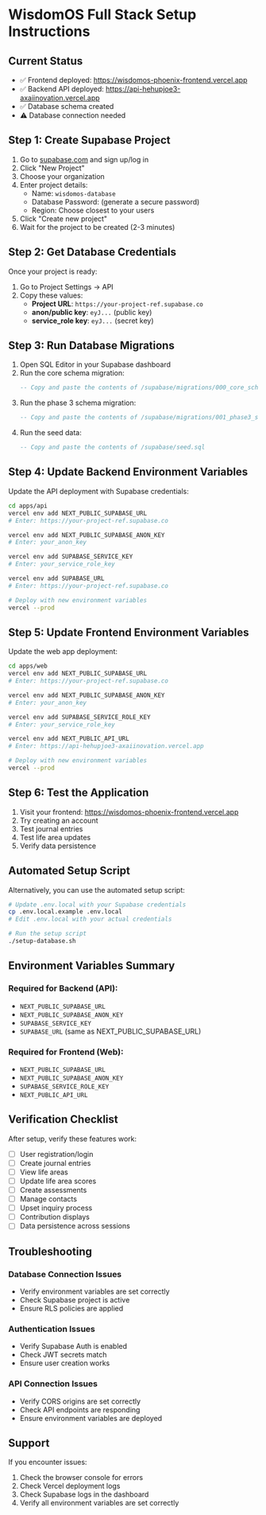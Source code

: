 # WisdomOS Full Stack Setup Instructions

## Current Status
- ✅ Frontend deployed: https://wisdomos-phoenix-frontend.vercel.app
- ✅ Backend API deployed: https://api-hehupjoe3-axaiinovation.vercel.app  
- ✅ Database schema created
- ⚠️ Database connection needed

## Step 1: Create Supabase Project

1. Go to [supabase.com](https://supabase.com) and sign up/log in
2. Click "New Project"
3. Choose your organization
4. Enter project details:
   - Name: `wisdomos-database`
   - Database Password: (generate a secure password)
   - Region: Choose closest to your users
5. Click "Create new project"
6. Wait for the project to be created (2-3 minutes)

## Step 2: Get Database Credentials

Once your project is ready:

1. Go to Project Settings → API
2. Copy these values:
   - **Project URL**: `https://your-project-ref.supabase.co`
   - **anon/public key**: `eyJ...` (public key)
   - **service_role key**: `eyJ...` (secret key)

## Step 3: Run Database Migrations

1. Open SQL Editor in your Supabase dashboard
2. Run the core schema migration:
   ```sql
   -- Copy and paste the contents of /supabase/migrations/000_core_schema.sql
   ```
3. Run the phase 3 schema migration:
   ```sql
   -- Copy and paste the contents of /supabase/migrations/001_phase3_schema.sql
   ```
4. Run the seed data:
   ```sql
   -- Copy and paste the contents of /supabase/seed.sql
   ```

## Step 4: Update Backend Environment Variables

Update the API deployment with Supabase credentials:

```bash
cd apps/api
vercel env add NEXT_PUBLIC_SUPABASE_URL
# Enter: https://your-project-ref.supabase.co

vercel env add NEXT_PUBLIC_SUPABASE_ANON_KEY  
# Enter: your_anon_key

vercel env add SUPABASE_SERVICE_KEY
# Enter: your_service_role_key

vercel env add SUPABASE_URL
# Enter: https://your-project-ref.supabase.co

# Deploy with new environment variables
vercel --prod
```

## Step 5: Update Frontend Environment Variables

Update the web app deployment:

```bash
cd apps/web
vercel env add NEXT_PUBLIC_SUPABASE_URL
# Enter: https://your-project-ref.supabase.co

vercel env add NEXT_PUBLIC_SUPABASE_ANON_KEY
# Enter: your_anon_key

vercel env add SUPABASE_SERVICE_ROLE_KEY
# Enter: your_service_role_key

vercel env add NEXT_PUBLIC_API_URL
# Enter: https://api-hehupjoe3-axaiinovation.vercel.app

# Deploy with new environment variables
vercel --prod
```

## Step 6: Test the Application

1. Visit your frontend: https://wisdomos-phoenix-frontend.vercel.app
2. Try creating an account
3. Test journal entries
4. Test life area updates
5. Verify data persistence

## Automated Setup Script

Alternatively, you can use the automated setup script:

```bash
# Update .env.local with your Supabase credentials
cp .env.local.example .env.local
# Edit .env.local with your actual credentials

# Run the setup script
./setup-database.sh
```

## Environment Variables Summary

### Required for Backend (API):
- `NEXT_PUBLIC_SUPABASE_URL`
- `NEXT_PUBLIC_SUPABASE_ANON_KEY`
- `SUPABASE_SERVICE_KEY`
- `SUPABASE_URL` (same as NEXT_PUBLIC_SUPABASE_URL)

### Required for Frontend (Web):
- `NEXT_PUBLIC_SUPABASE_URL`
- `NEXT_PUBLIC_SUPABASE_ANON_KEY`
- `SUPABASE_SERVICE_ROLE_KEY`
- `NEXT_PUBLIC_API_URL`

## Verification Checklist

After setup, verify these features work:

- [ ] User registration/login
- [ ] Create journal entries
- [ ] View life areas
- [ ] Update life area scores
- [ ] Create assessments
- [ ] Manage contacts
- [ ] Upset inquiry process
- [ ] Contribution displays
- [ ] Data persistence across sessions

## Troubleshooting

### Database Connection Issues
- Verify environment variables are set correctly
- Check Supabase project is active
- Ensure RLS policies are applied

### Authentication Issues
- Verify Supabase Auth is enabled
- Check JWT secrets match
- Ensure user creation works

### API Connection Issues
- Verify CORS origins are set correctly
- Check API endpoints are responding
- Ensure environment variables are deployed

## Support

If you encounter issues:
1. Check the browser console for errors
2. Check Vercel deployment logs
3. Check Supabase logs in the dashboard
4. Verify all environment variables are set correctly